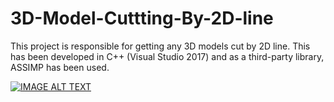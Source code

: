 # 3D-Model-Cuttting-By-2D-line
This project is responsible for getting any 3D models cut by 2D line.
This has been developed in C++ (Visual Studio 2017) and as a third-party library, ASSIMP has been used.

[![IMAGE ALT TEXT](https://img.youtu.com/oU6EO3HiLcg/0.jpg)](https://youtu.be/oU6EO3HiLcg "3D Math in C++")
